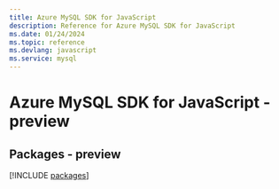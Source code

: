 ```yaml
---
title: Azure MySQL SDK for JavaScript
description: Reference for Azure MySQL SDK for JavaScript
ms.date: 01/24/2024
ms.topic: reference
ms.devlang: javascript
ms.service: mysql
---
```

# Azure MySQL SDK for JavaScript - preview
## Packages - preview
[!INCLUDE [packages](mysql-index.md)]